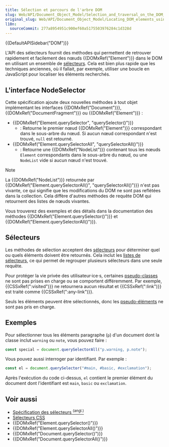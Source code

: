 ```yaml
---
title: Sélection et parcours de l'arbre DOM
slug: Web/API/Document_Object_Model/Selection_and_traversal_on_the_DOM_tree
original_slug: Web/API/Document_Object_Model/Locating_DOM_elements_using_selectors
l10n:
  sourceCommit: 277a8954951c900ef60a5175503976284c1d328d
---
```


{{DefaultAPISidebar("DOM")}}

L'API des sélecteurs fournit des méthodes qui permettent de retrouver rapidement et facilement des nœuds {{DOMxRef("Element")}} dans le DOM en utilisant un ensemble de [sélecteurs](/fr/docs/Web/CSS/CSS_selectors). Cela est bien plus rapide que les techniques anciennes, où il fallait, par exemple, utiliser une boucle en JavaScript pour localiser les éléments recherchés.

## L'interface NodeSelector

Cette spécification ajoute deux nouvelles méthodes à tout objet implémentant les interfaces {{DOMxRef("Document")}}, {{DOMxRef("DocumentFragment")}} ou {{DOMxRef("Element")}}&nbsp;:

- {{DOMxRef("Element.querySelector", "querySelector()")}}
  - : Retourne le premier nœud {{DOMxRef("Element")}} correspondant dans le sous-arbre du nœud. Si aucun nœud correspondant n'est trouvé, `null` est retourné.
- {{DOMxRef("Element.querySelectorAll", "querySelectorAll()")}}
  - : Retourne une {{DOMxRef("NodeList")}} contenant tous les nœuds `Element` correspondants dans le sous-arbre du nœud, ou une `NodeList` vide si aucun nœud n'est trouvé.

> [!NOTE]
> La {{DOMxRef("NodeList")}} retournée par {{DOMxRef("Element.querySelectorAll()", "querySelectorAll()")}} n'est pas vivante, ce qui signifie que les modifications du DOM ne sont pas reflétées dans la collection. Cela diffère d'autres méthodes de requête DOM qui retournent des listes de nœuds vivantes.

Vous trouverez des exemples et des détails dans la documentation des méthodes {{DOMxRef("Element.querySelector()")}} et {{DOMxRef("Element.querySelectorAll()")}}.

## Sélecteurs

Les méthodes de sélection acceptent des [sélecteurs](/fr/docs/Web/CSS/CSS_selectors) pour déterminer quel ou quels éléments doivent être retournés. Cela inclut les [listes de sélecteurs](/fr/docs/Web/CSS/Selector_list), ce qui permet de regrouper plusieurs sélecteurs dans une seule requête.

Pour protéger la vie privée des utilisateur·ice·s, certaines [pseudo-classes](/fr/docs/Web/CSS/Pseudo-classes) ne sont pas prises en charge ou se comportent différemment. Par exemple, {{CSSxRef(":visited")}} ne retournera aucun résultat et {{CSSxRef(":link")}} est traité comme {{CSSxRef(":any-link")}}.

Seuls les éléments peuvent être sélectionnés, donc les [pseudo-éléments](/fr/docs/Web/CSS/Pseudo-elements) ne sont pas pris en charge.

## Exemples

Pour sélectionner tous les éléments paragraphe (`p`) d'un document dont la classe inclut `warning` ou `note`, vous pouvez faire&nbsp;:

```js
const special = document.querySelectorAll("p.warning, p.note");
```

Vous pouvez aussi interroger par identifiant. Par exemple&nbsp;:

```js
const el = document.querySelector("#main, #basic, #exclamation");
```

Après l'exécution du code ci-dessus, `el` contient le premier élément du document dont l'identifiant est `main`, `basic` ou `exclamation`.

## Voir aussi

- [Spécification des sélecteurs <sup>(angl.)</sup>](https://drafts.csswg.org/selectors/)
- [Sélecteurs CSS](/fr/docs/Web/CSS/CSS_selectors)
- {{DOMxRef("Element.querySelector()")}}
- {{DOMxRef("Element.querySelectorAll()")}}
- {{DOMxRef("Document.querySelector()")}}
- {{DOMxRef("Document.querySelectorAll()")}}
